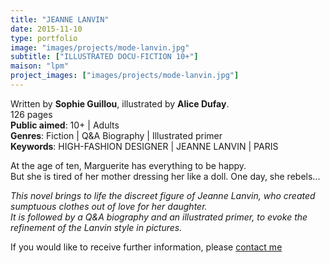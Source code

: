```yaml
---
title: "JEANNE LANVIN"
date: 2015-11-10
type: portfolio
image: "images/projects/mode-lanvin.jpg"
subtitle: ["ILLUSTRATED DOCU-FICTION 10+"]
maison: "lpm"
project_images: ["images/projects/mode-lanvin.jpg"]
---
```


Written by **Sophie Guillou**, illustrated by **Alice Dufay**.   
126 pages   
**Public aimed**: 10+ | Adults   
**Genres**: Fiction | Q&A Biography | Illustrated primer      
**Keywords**: HIGH-FASHION DESIGNER | JEANNE LANVIN | PARIS      


At the age of ten, Marguerite has everything to be happy.   
But she is tired of her mother dressing her like a doll. 
One day, she rebels...


*This novel brings to life the discreet figure of Jeanne Lanvin, who created sumptuous clothes out of love for her daughter.*   
*It is followed by a Q&A biography and an illustrated primer, to evoke the refinement of the Lanvin style in pictures.*





If you would like to receive further information, please [contact me](mailto:melanie.guillaumin.edition@gmail.com)

